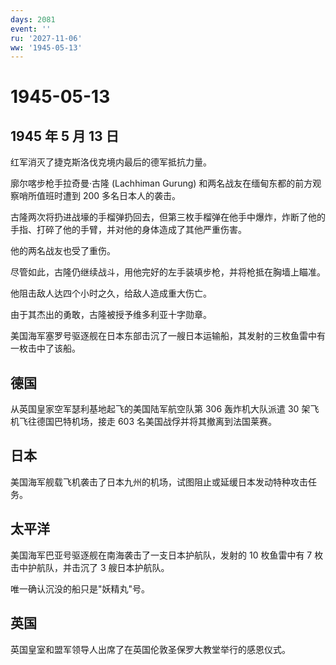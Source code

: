 ```yaml
---
days: 2081
event: ''
ru: '2027-11-06'
ww: '1945-05-13'
---
```


# 1945-05-13

## 1945 年 5 月 13 日

红军消灭了捷克斯洛伐克境内最后的德军抵抗力量。

廓尔喀步枪手拉奇曼·古隆 (Lachhiman Gurung)
和两名战友在缅甸东都的前方观察哨所值班时遭到 200 多名日本人的袭击。

古隆两次将扔进战壕的手榴弹扔回去，但第三枚手榴弹在他手中爆炸，炸断了他的手指、打碎了他的手臂，并对他的身体造成了其他严重伤害。

他的两名战友也受了重伤。

尽管如此，古隆仍继续战斗，用他完好的左手装填步枪，并将枪抵在胸墙上瞄准。

他阻击敌人达四个小时之久，给敌人造成重大伤亡。

由于其杰出的勇敢，古隆被授予维多利亚十字勋章。

美国海军塞罗号驱逐舰在日本东部击沉了一艘日本运输船，其发射的三枚鱼雷中有一枚击中了该船。

## 德国

从英国皇家空军瑟利基地起飞的美国陆军航空队第 306 轰炸机大队派遣 30
架飞机飞往德国巴特机场，接走 603 名美国战俘并将其撤离到法国莱赛。

## 日本

美国海军舰载飞机袭击了日本九州的机场，试图阻止或延缓日本发动特种攻击任务。

## 太平洋

美国海军巴亚号驱逐舰在南海袭击了一支日本护航队，发射的 10 枚鱼雷中有 7
枚击中护航队，并击沉了 3 艘日本护航队。

唯一确认沉没的船只是"妖精丸"号。

## 英国

英国皇室和盟军领导人出席了在英国伦敦圣保罗大教堂举行的感恩仪式。